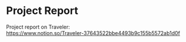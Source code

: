 # Project Report

Project report on Traveler:<br/>
https://www.notion.so/Traveler-37643522bbe4493b9c155b5572ab1d0f
